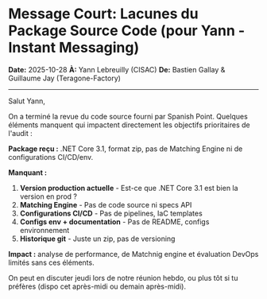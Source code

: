 # Message Court: Lacunes du Package Source Code (pour Yann - Instant Messaging)

**Date:** 2025-10-28
**À:** Yann Lebreuilly (CISAC)
**De:** Bastien Gallay & Guillaume Jay (Teragone-Factory)

---

Salut Yann,

On a terminé la revue du code source fourni par Spanish Point. Quelques éléments manquent qui impactent directement les objectifs prioritaires de l'audit :

**Package reçu :** .NET Core 3.1, format zip, pas de Matching Engine ni de configurations CI/CD/env.

**Manquant :**

1. **Version production actuelle** - Est-ce que .NET Core 3.1 est bien la version en prod ?
2. **Matching Engine** - Pas de code source ni specs API
3. **Configurations CI/CD** - Pas de pipelines, IaC templates
4. **Configs env + documentation** - Pas de README, configs environnement
5. **Historique git** - Juste un zip, pas de versioning

**Impact :** analyse de performance, de Matchnig engine et évaluation DevOps limités sans ces éléments.

On peut en discuter jeudi lors de notre réunion hebdo, ou plus tôt si tu préfères (dispo cet après-midi ou demain après-midi).
